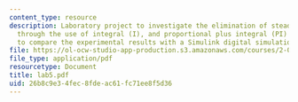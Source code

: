 ```yaml
---
content_type: resource
description: Laboratory project to investigate the elimination of steady-state error
  through the use of integral (I), and proportional plus integral (PI) control, and
  to compare the experimental results with a Simulink digital simulation.
file: https://ol-ocw-studio-app-production.s3.amazonaws.com/courses/2-004-systems-modeling-and-control-ii-fall-2007/26b8c9e34fec8fdeac61fc71ee8f5d36_lab5.pdf
file_type: application/pdf
resourcetype: Document
title: lab5.pdf
uid: 26b8c9e3-4fec-8fde-ac61-fc71ee8f5d36
---
```

